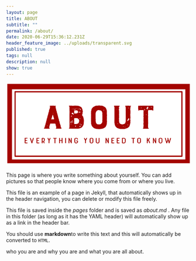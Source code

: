 ```yaml
---
layout: page
title: ABOUT
subtitle: ""
permalink: /about/
date: 2020-06-29T15:36:12.231Z
header_feature_image: ../uploads/transparent.svg
published: true
tags: null
description: null
show: true
---
```

![](../uploads/about-header-that-fits2.png)

This page is where you write something about yourself. You can add pictures so that people know where you come from or where you live.

This file is an example of a page in Jekyll, that automatically shows up in the header navigation, you can delete or modify this file freely.

This file is saved inside the *pages* folder and is saved as *about.md* . Any file in this folder (as long as it has  the YAML header) will automatically show up as a link in the header bar.

You should use **markdown**to write this text and this will automatically be converted to `HTML`.

who you are and why you are and what you are all about.